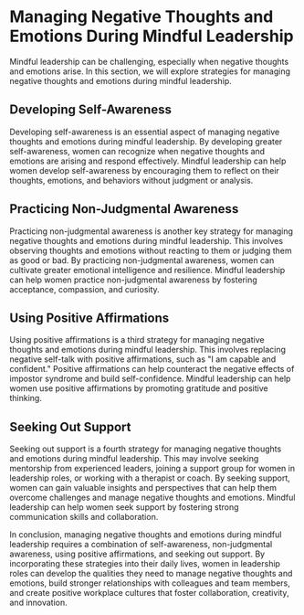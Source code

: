 Managing Negative Thoughts and Emotions During Mindful Leadership
======================================================================================================================

Mindful leadership can be challenging, especially when negative thoughts and emotions arise. In this section, we will explore strategies for managing negative thoughts and emotions during mindful leadership.

Developing Self-Awareness
-------------------------

Developing self-awareness is an essential aspect of managing negative thoughts and emotions during mindful leadership. By developing greater self-awareness, women can recognize when negative thoughts and emotions are arising and respond effectively. Mindful leadership can help women develop self-awareness by encouraging them to reflect on their thoughts, emotions, and behaviors without judgment or analysis.

Practicing Non-Judgmental Awareness
-----------------------------------

Practicing non-judgmental awareness is another key strategy for managing negative thoughts and emotions during mindful leadership. This involves observing thoughts and emotions without reacting to them or judging them as good or bad. By practicing non-judgmental awareness, women can cultivate greater emotional intelligence and resilience. Mindful leadership can help women practice non-judgmental awareness by fostering acceptance, compassion, and curiosity.

Using Positive Affirmations
---------------------------

Using positive affirmations is a third strategy for managing negative thoughts and emotions during mindful leadership. This involves replacing negative self-talk with positive affirmations, such as "I am capable and confident." Positive affirmations can help counteract the negative effects of impostor syndrome and build self-confidence. Mindful leadership can help women use positive affirmations by promoting gratitude and positive thinking.

Seeking Out Support
-------------------

Seeking out support is a fourth strategy for managing negative thoughts and emotions during mindful leadership. This may involve seeking mentorship from experienced leaders, joining a support group for women in leadership roles, or working with a therapist or coach. By seeking support, women can gain valuable insights and perspectives that can help them overcome challenges and manage negative thoughts and emotions. Mindful leadership can help women seek support by fostering strong communication skills and collaboration.

In conclusion, managing negative thoughts and emotions during mindful leadership requires a combination of self-awareness, non-judgmental awareness, using positive affirmations, and seeking out support. By incorporating these strategies into their daily lives, women in leadership roles can develop the qualities they need to manage negative thoughts and emotions, build stronger relationships with colleagues and team members, and create positive workplace cultures that foster collaboration, creativity, and innovation.
